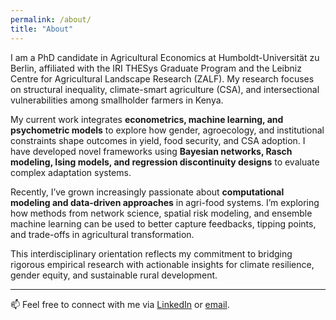 ```yaml
---
permalink: /about/
title: "About"
---
```


I am a PhD candidate in Agricultural Economics at Humboldt-Universität zu Berlin, affiliated with the IRI THESys Graduate Program and the Leibniz Centre for Agricultural Landscape Research (ZALF). My research focuses on structural inequality, climate-smart agriculture (CSA), and intersectional vulnerabilities among smallholder farmers in Kenya.

My current work integrates **econometrics, machine learning, and psychometric models** to explore how gender, agroecology, and institutional constraints shape outcomes in yield, food security, and CSA adoption. I have developed novel frameworks using **Bayesian networks, Rasch modeling, Ising models, and regression discontinuity designs** to evaluate complex adaptation systems.

Recently, I’ve grown increasingly passionate about **computational modeling and data-driven approaches** in agri-food systems. I’m exploring how methods from network science, spatial risk modeling, and ensemble machine learning can be used to better capture feedbacks, tipping points, and trade-offs in agricultural transformation.

This interdisciplinary orientation reflects my commitment to bridging rigorous empirical research with actionable insights for climate resilience, gender equity, and sustainable rural development.

---
📫 Feel free to connect with me via [LinkedIn](https://www.linkedin.com/in/denis-momanyi/) or [email](mailto:econdenis@gmail.com).
